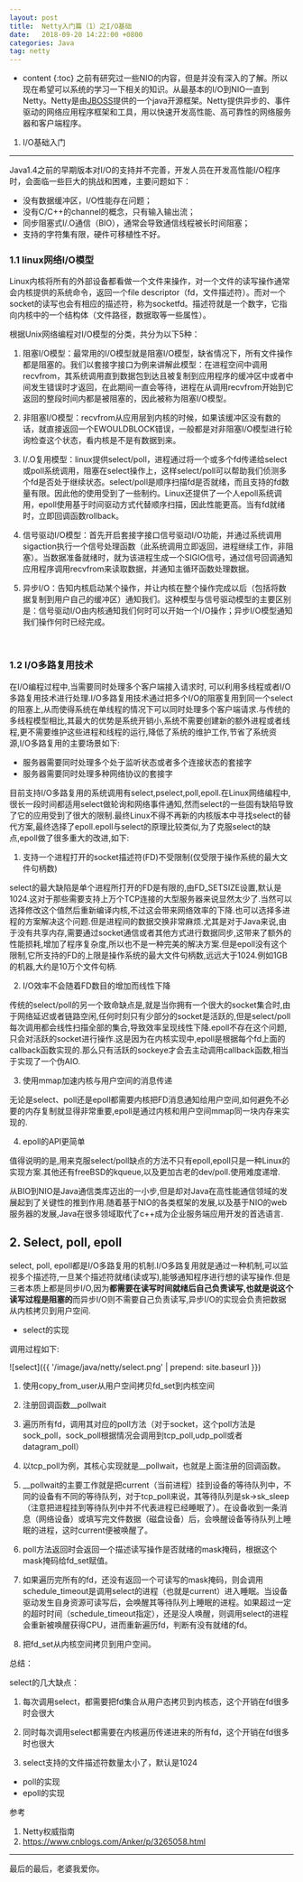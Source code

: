 ```yaml
---
layout: post
title:  Netty入门篇（1）之I/O基础
date:   2018-09-20 14:22:00 +0800
categories: Java
tag: netty
---
```


* content
{:toc}
之前有研究过一些NIO的内容，但是并没有深入的了解。所以现在希望可以系统的学习一下相关的知识。从最基本的I/O到NIO一直到Netty。Netty是由[JBOSS](https://baike.baidu.com/item/JBOSS)提供的一个java开源框架。Netty提供异步的、事件驱动的网络应用程序框架和工具，用以快速开发高性能、高可靠性的网络服务器和客户端程序。

1. I/O基础入门
------------------------------------

Java1.4之前的早期版本对I/O的支持并不完善，开发人员在开发高性能I/O程序时，会面临一些巨大的挑战和困难，主要问题如下：

- 没有数据缓冲区，I/O性能存在问题；
- 没有C/C++的channel的概念，只有输入输出流；
- 同步阻塞式I/.O通信（BIO），通常会导致通信线程被长时间阻塞；
- 支持的字符集有限，硬件可移植性不好。

### 1.1 linux网络I/O模型

Linux内核将所有的外部设备都看做一个文件来操作，对一个文件的读写操作通常会内核提供的系统命令，返回一个file descriptor（fd，文件描述符）。而对一个socket的读写也会有相应的描述符，称为socketfd。描述符就是一个数字，它指向内核中的一个结构体（文件路径，数据取等一些属性）。

根据Unix网络编程对I/O模型的分类，共分为以下5种：

1. 阻塞I/O模型：最常用的I/O模型就是阻塞I/O模型，缺省情况下，所有文件操作都是阻塞的。我们以套接字接口为例来讲解此模型：在进程空间中调用recvfrom，其系统调用直到数据包到达且被复制到应用程序的缓冲区中或者中间发生错误时才返回，在此期间一直会等待，进程在从调用recvfrom开始到它返回的整段时间内都是被阻塞的，因此被称为阻塞I/O模型。

2. 非阻塞I/O模型：recvfrom从应用层到内核的时候，如果该缓冲区没有数的话，就直接返回一个EWOULDBLOCK错误，一般都是对非阻塞I/O模型进行轮询检查这个状态，看内核是不是有数据到来。

3. I/.O复用模型：linux提供select/poll，进程通过将一个或多个fd传递给select或poll系统调用，阻塞在select操作上，这样select/poll可以帮助我们侦测多个fd是否处于继续状态。select/poll是顺序扫描fd是否就绪，而且支持的fd数量有限。因此他的使用受到了一些制约。Linux还提供了一个人epoll系统调用，epoll使用基于时间驱动方式代替顺序扫描，因此性能更高。当有fd就绪时，立即回调函数rollback。

4. 信号驱动I/O模型：首先开启套接字接口信号驱动I/O功能，并通过系统调用sigaction执行一个信号处理函数（此系统调用立即返回，进程继续工作，非阻塞）。当数据准备就绪时，就为该进程生成一个SIGIO信号，通过信号回调通知应用程序调用recvfrom来读取数据，并通知主循环函数处理数据。

5. 异步I/O：告知内核启动某个操作，并让内核在整个操作完成以后（包括将数据复制到用户自己的缓冲区）通知我们。这种模型与信号驱动模型的主要区别是：信号驱动I/O由内核通知我们何时可以开始一个I/O操作；异步I/O模型通知我们操作何时已经完成。

   ​

### 1.2 I/O多路复用技术

在I/O编程过程中,当需要同时处理多个客户端接入请求时, 可以利用多线程或者I/O多路复用技术进行处理.I/O多路复用技术通过把多个I/O的阻塞复用到同一个select的阻塞上,从而使得系统在单线程的情况下可以同时处理多个客户端请求.与传统的多线程模型相比,其最大的优势是系统开销小,系统不需要创建新的额外进程或者线程,更不需要维护这些进程和线程的运行,降低了系统的维护工作,节省了系统资源,I/O多路复用的主要场景如下:

* 服务器需要同时处理多个处于监听状态或者多个连接状态的套接字
* 服务器需要同时处理多种网络协议的套接字

目前支持I/O多路复用的系统调用有select,pselect,poll,epoll.在Linux网络编程中,很长一段时间都适用select做轮询和网络事件通知,然而select的一些固有缺陷导致了它的应用受到了很大的限制.最终Linux不得不再新的内核版本中寻找select的替代方案,最终选择了epoll.epoll与select的原理比较类似,为了克服select的缺点,epoll做了很多重大的改进,如下:

1. 支持一个进程打开的socket描述符(FD)不受限制(仅受限于操作系统的最大文件句柄数)

select的最大缺陷是单个进程所打开的FD是有限的,由FD_SETSIZE设置,默认是1024.这对于那些需要支持上万个TCP连接的大型服务器来说显然太少了.当然可以选择修改这个值然后重新编译内核,不过这会带来网络效率的下降.也可以选择多进程的方案解决这个问题.但是进程间的数据交换非常麻烦.尤其是对于Java来说,由于没有共享内存,需要通过socket通信或者其他方式进行数据同步,这带来了额外的性能损耗,增加了程序复杂度,所以也不是一种完美的解决方案.但是epoll没有这个限制,它所支持的FD的上限是操作系统的最大文件句柄数,远远大于1024.例如1GB的机器,大约是10万个文件句柄.

2. I/O效率不会随着FD数目的增加而线性下降

传统的select/poll的另一个致命缺点是,就是当你拥有一个很大的socket集合时,由于网络延迟或者链路空闲,任何时刻只有少部分的socket是活跃的,但是select/poll每次调用都会线性扫描全部的集合,导致效率呈现线性下降.epoll不存在这个问题,只会对活跃的socket进行操作.这是因为在内核实现中,epoll是根据每个fd上面的callback函数实现的.那么只有活跃的sockeye才会去主动调用callback函数,相当于实现了一个伪AIO.

3. 使用mmap加速内核与用户空间的消息传递

无论是select、poll还是epoll都需要内核把FD消息通知给用户空间,如何避免不必要的内存复制就显得非常重要,epoll是通过内核和用户空间mmap同一块内存来实现的.

4. epoll的API更简单

值得说明的是,用来克服select/poll缺点的方法不只有epoll,epoll只是一种Linux的实现方案.其他还有freeBSD的kqueue,以及更加古老的dev/poll.使用难度递增.

从BIO到NIO是Java通信类库迈出的一小步,但是却对Java在高性能通信领域的发展起到了关键性的推到作用.随着基于NIO的各类框架的发展,以及基于NIO的web服务器的发展,Java在很多领域取代了c++成为企业服务端应用开发的首选语言.

## 2. Select, poll, epoll

select, poll, epoll都是I/O多路复用的机制.I/O多路复用就是通过一种机制,可以监视多个描述符,一旦某个描述符就绪(读或写),能够通知程序进行想的读写操作.但是三者本质上都是同步I/O,因为**都需要在读写时间就绪后自己负责读写,也就是说这个读写过程是阻塞的**而异步I/O则不需要自己负责读写,异步I/O的实现会负责把数据从内核拷贝到用户空间.

* select的实现

调用过程如下:

![select]({{ '/image/java/netty/select.png' | prepend: site.baseurl }})
1. 使用copy_from_user从用户空间拷贝fd_set到内核空间

2. 注册回调函数__pollwait

3. 遍历所有fd，调用其对应的poll方法（对于socket，这个poll方法是sock_poll，sock_poll根据情况会调用到tcp_poll,udp_poll或者datagram_poll）

4. 以tcp_poll为例，其核心实现就是__pollwait，也就是上面注册的回调函数。

5. __pollwait的主要工作就是把current（当前进程）挂到设备的等待队列中，不同的设备有不同的等待队列，对于tcp_poll来说，其等待队列是sk->sk_sleep（注意把进程挂到等待队列中并不代表进程已经睡眠了）。在设备收到一条消息（网络设备）或填写完文件数据（磁盘设备）后，会唤醒设备等待队列上睡眠的进程，这时current便被唤醒了。

6. poll方法返回时会返回一个描述读写操作是否就绪的mask掩码，根据这个mask掩码给fd_set赋值。

7. 如果遍历完所有的fd，还没有返回一个可读写的mask掩码，则会调用schedule_timeout是调用select的进程（也就是current）进入睡眠。当设备驱动发生自身资源可读写后，会唤醒其等待队列上睡眠的进程。如果超过一定的超时时间（schedule_timeout指定），还是没人唤醒，则调用select的进程会重新被唤醒获得CPU，进而重新遍历fd，判断有没有就绪的fd。

8. 把fd_set从内核空间拷贝到用户空间。

总结：

select的几大缺点：

1. 每次调用select，都需要把fd集合从用户态拷贝到内核态，这个开销在fd很多时会很大

2. 同时每次调用select都需要在内核遍历传递进来的所有fd，这个开销在fd很多时也很大

3. select支持的文件描述符数量太小了，默认是1024

* poll的实现
* epoll的实现











参考

1. Netty权威指南
2. https://www.cnblogs.com/Anker/p/3265058.html

<hr>
​最后的最后，老婆我爱你。








